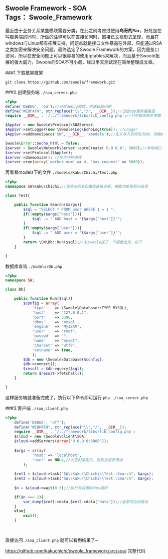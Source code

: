 Swoole Framework - SOA  
Tags： Swoole_Framework
------

最近由于业务关系某些模块需要分类，在此之前考虑过使用**鸟哥的Yar**，好处是在写服务端的同时，所做的注释可以在直接访问时，直接已文档形式呈现，而且在windows与Linux都有拓展支持，问题点就是接口文件暴露在外部，只能通过RSA之类加密来解决安全问题。最终选定了Swoole Framework的方案，因为是接口访问，所以在安全问题上可以很容易的使用iptables来解决，而且基于Swoole拓展的强大威力，Swoole的SOA不可小觑，经过半天测试现在简单整理成文章。

###1.下载框架框架
```
git clone https://github.com/swoole/framework.git
```

###2.创建服务端
`./soa_server.php`
```php
<?php
define('DEBUG', 'on');//开启debug模式，方便追踪问题
define("WEBPATH", str_replace("\\","/", __DIR__));//设定app服务器路径
require __DIR__ . '/../framework/libs/lib_config.php';//引用框架相关参数

$AppSvr = new Swoole\Protocol\SOAServer;
$AppSvr->setLogger(new \Swoole\Log\EchoLog(true)); //Logger
$AppSvr->addNameSpace('SW', __DIR__.'/models');//定义导入空间名为SW，读取models下所有文件

Swoole\Error::$echo_html = false;
$server = Swoole\Network\Server::autoCreate('0.0.0.0', 8888);//本地端口
$server->setProtocol($AppSvr);
$server->daemonize(); //作为守护进程
$server->run(array('worker_num' => 4, 'max_request' => 5000));
```
再看看models下的文件
`./models/Kaku/Chichi/Test.php`
```php
<?php
namespace SW\Kaku\Chichi;//注意空间名和路径直接关系，根据功能等划分目录

class Test{

    public function Search($args){
        $sql = "SELECT * FROM user WHERE 1 = 1 ";
        if(!empty($args['host'])){
            $sql .= " AND host = '{$args['host']}'";
        }
        if(!empty($args['user'])){
            $sql .= " AND user = '{$args['user']}'";
        }
    	return \SW\Db::Run($sql);//从swoole挖了一个函数出来，如下
    }

}
```
数据库查询
`./models/Db.php`
```php
<?php
namespace SW;

class Db{

	public function Run($sql){
		$config = array(
			'type'    => \Swoole\Database::TYPE_MYSQLi,
			'host'    => "127.0.0.1",
			'port'    => 3306,
			'dbms'    => 'mysql',
			'engine'  => 'MyISAM',
			'user'    => "root",
			'passwd'  => "",
			'name'    => "mysql",
			'charset' => "utf8",
			'setname' => true,
			);
		$db = new \Swoole\Database($config);
		$db->connect();
		$result = $db->query($sql);
		return $result->fetchall();
	}

}

```
这样服务端就准备完成了，执行以下命令即可运行
`php ./soa_server.php`

###3.客户端
`./soa_client.php`
```php
<?php
    define('DEBUG', 'off');
    define("WEBPATH", str_replace("\\","/", __DIR__));
    require __DIR__ . '/../framework/libs/lib_config.php';
    $cloud = new \Swoole\Client\SOA;
    $cloud->addServers(array('0.0.0.0:8888'));
    
    $args = array(
            'host' => 'localhost',
            'user' => NULL,//为空时需定义，否则会提示错误
        );
    
    $ret1 = $cloud->task("SW\\Kaku\\Chichi\\Test::Search", $args);
    $ret2 = $cloud->task("SW\\Kaku\\Chichi\\Test::Search", $args);
    
    $n = $cloud->wait(0.5);//执行并设置500ms超时

    if($n === 2){
        var_dump($ret1->data,$ret2->data['data']);//全部成功后输出
    }
    else{
        exit();
    }
        
    
```
直接访问`./soa_client.php` 就可以看到结果了~

<https://github.com/kakuchichi/swoole_framework/src/soa/>  完整代码